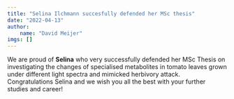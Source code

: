 ```yaml
---
title: "Selina Ilchmann succesfully defended her MSc thesis"
date: "2022-04-13"
author: 
    name: "David Meijer"
imgs: []
---
```

We are proud of <strong><Link href="../people/Selina_Ilchmann">Selina</Link></strong> who very successfully defended her MSc Thesis on investigating the changes of specialised metabolites in tomato leaves grown under different light spectra and mimicked herbivory attack. Congratulations Selina and we wish you all the best with your further studies and career!<br/><br/>
